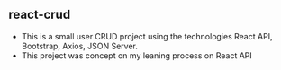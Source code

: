 ## react-crud
 * This is a small user CRUD project using the technologies React API, Bootstrap, Axios, JSON Server. 
 * This project was concept on my leaning process on React API
